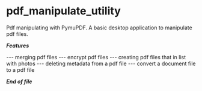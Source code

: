 # pdf_manipulate_utility
Pdf manipulating with PymuPDF.
A basic desktop application to manipulate pdf files.

***Features***

--- merging pdf files
--- encrypt pdf files
--- creating pdf files that in list with photos
--- deleting metadata from a pdf file
--- convert a document file to a pdf file

***End of file***

